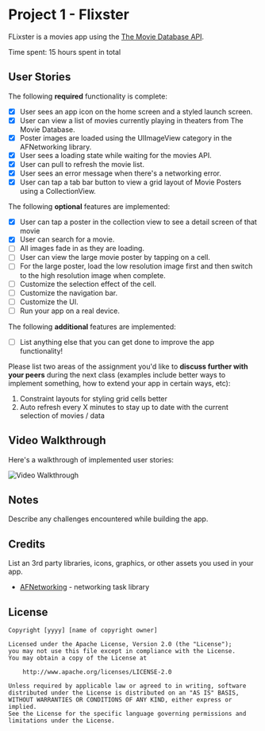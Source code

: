 # Project 1 - Flixster

FLixster is a movies app using the [The Movie Database API](http://docs.themoviedb.apiary.io/#).

Time spent: 15 hours spent in total

## User Stories

The following **required** functionality is complete:

- [X] User sees an app icon on the home screen and a styled launch screen.
- [X] User can view a list of movies currently playing in theaters from The Movie Database.
- [X] Poster images are loaded using the UIImageView category in the AFNetworking library.
- [X] User sees a loading state while waiting for the movies API.
- [X] User can pull to refresh the movie list.
- [X] User sees an error message when there's a networking error.
- [X] User can tap a tab bar button to view a grid layout of Movie Posters using a CollectionView.

The following **optional** features are implemented:

- [X] User can tap a poster in the collection view to see a detail screen of that movie
- [X] User can search for a movie.
- [ ] All images fade in as they are loading.
- [ ] User can view the large movie poster by tapping on a cell.
- [ ] For the large poster, load the low resolution image first and then switch to the high resolution image when complete.
- [ ] Customize the selection effect of the cell.
- [ ] Customize the navigation bar.
- [ ] Customize the UI.
- [ ] Run your app on a real device.

The following **additional** features are implemented:

- [ ] List anything else that you can get done to improve the app functionality!

Please list two areas of the assignment you'd like to **discuss further with your peers** during the next class (examples include better ways to implement something, how to extend your app in certain ways, etc):

1. Constraint layouts for styling grid cells better
2. Auto refresh every X minutes to stay up to date with the current selection of movies / data

## Video Walkthrough

Here's a walkthrough of implemented user stories:

<img src='https://i.imgur.com/MDSfLtU.gif' title='Video Walkthrough' width='' alt='Video Walkthrough' />

## Notes

Describe any challenges encountered while building the app.

## Credits

List an 3rd party libraries, icons, graphics, or other assets you used in your app.

- [AFNetworking](https://github.com/AFNetworking/AFNetworking) - networking task library

## License

    Copyright [yyyy] [name of copyright owner]

    Licensed under the Apache License, Version 2.0 (the "License");
    you may not use this file except in compliance with the License.
    You may obtain a copy of the License at

        http://www.apache.org/licenses/LICENSE-2.0

    Unless required by applicable law or agreed to in writing, software
    distributed under the License is distributed on an "AS IS" BASIS,
    WITHOUT WARRANTIES OR CONDITIONS OF ANY KIND, either express or implied.
    See the License for the specific language governing permissions and
    limitations under the License.
